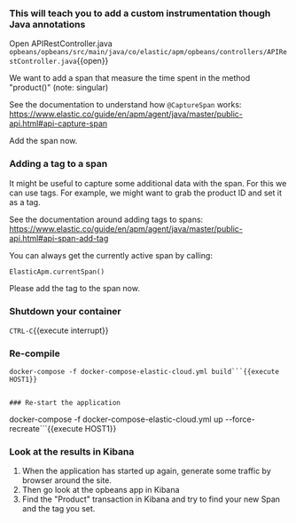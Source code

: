 
### This will teach you to add a custom instrumentation though Java annotations

Open APIRestController.java `opbeans/opbeans/src/main/java/co/elastic/apm/opbeans/controllers/APIRestController.java`{{open}}

We want to add a span that measure the time spent in the method "product()" (note: singular)

See the documentation to understand how `@CaptureSpan` works: https://www.elastic.co/guide/en/apm/agent/java/master/public-api.html#api-capture-span

Add the span now.

### Adding a tag to a span

It might be useful to capture some additional data with the span. For this we can use tags.
For example, we might want to grab the product ID and set it as a tag.

See the documentation around adding tags to spans: https://www.elastic.co/guide/en/apm/agent/java/master/public-api.html#api-span-add-tag

You can always get the currently active span by calling: 

`ElasticApm.currentSpan()`

Please add the tag to the span now.

### Shutdown your container
`CTRL-C`{{execute interrupt}}


### Re-compile
```cd /root/course/opbeans/
docker-compose -f docker-compose-elastic-cloud.yml build```{{execute HOST1}} 


### Re-start the application
```
docker-compose -f docker-compose-elastic-cloud.yml up --force-recreate```{{execute HOST1}}


### Look at the results in Kibana

1. When the application has started up again, generate some traffic by browser around the site.
1. Then go look at the opbeans app in Kibana
1. Find the "Product" transaction in Kibana and try to find your new Span and the tag you set.

